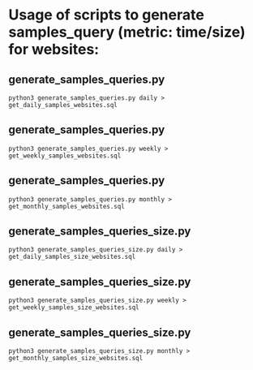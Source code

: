 # Usage of scripts to generate samples_query (metric: time/size) for websites:

## generate_samples_queries.py
`python3 generate_samples_queries.py daily > get_daily_samples_websites.sql`
## generate_samples_queries.py
`python3 generate_samples_queries.py weekly > get_weekly_samples_websites.sql`
## generate_samples_queries.py
`python3 generate_samples_queries.py monthly > get_monthly_samples_websites.sql`
## generate_samples_queries_size.py
`python3 generate_samples_queries_size.py daily > get_daily_samples_size_websites.sql`
## generate_samples_queries_size.py
`python3 generate_samples_queries_size.py weekly > get_weekly_samples_size_websites.sql`
## generate_samples_queries_size.py
`python3 generate_samples_queries_size.py monthly > get_monthly_samples_size_websites.sql`